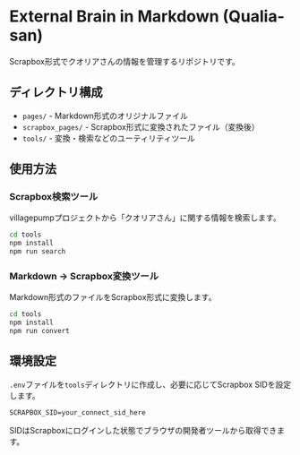 # External Brain in Markdown (Qualia-san)

Scrapbox形式でクオリアさんの情報を管理するリポジトリです。

## ディレクトリ構成

- `pages/` - Markdown形式のオリジナルファイル
- `scrapbox_pages/` - Scrapbox形式に変換されたファイル（変換後）
- `tools/` - 変換・検索などのユーティリティツール

## 使用方法

### Scrapbox検索ツール

villagepumpプロジェクトから「クオリアさん」に関する情報を検索します。

```bash
cd tools
npm install
npm run search
```

### Markdown -> Scrapbox変換ツール

Markdown形式のファイルをScrapbox形式に変換します。

```bash
cd tools
npm install
npm run convert
```

## 環境設定

`.env`ファイルを`tools`ディレクトリに作成し、必要に応じてScrapbox SIDを設定します。

```
SCRAPBOX_SID=your_connect_sid_here
```

SIDはScrapboxにログインした状態でブラウザの開発者ツールから取得できます。
